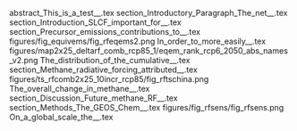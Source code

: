 abstract_This_is_a_test__.tex
section_Introductory_Paragraph_The_net__.tex
section_Introduction_SLCF_important_for__.tex
section_Precursor_emissions_contributions_to__.tex
figures/fig_equivems/fig_rfeqems2.png
In_order_to_more_easily__.tex
figures/map2x25_deltarf_comb_rcp85_1/eqem_rank_rcp6_2050_abs_names_v2.png
The_distribution_of_the_cumulative__.tex
section_Methane_radiative_forcing_attributed__.tex
figures/ts_rfcomb2x25_10incr_rcp85/fig_rftschina.png
The_overall_change_in_methane__.tex
section_Discussion_Future_methane_RF__.tex
section_Methods_The_GEOS_Chem__.tex
figures/fig_rfsens/fig_rfsens.png
On_a_global_scale_the__.tex